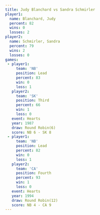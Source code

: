 ```yaml
---
title: Judy Blanchard vs Sandra Schmirler
player1:                 
  name: Blanchard, Judy  
  percent: 82            
  wins: 0                
  losses: 2              
player2:                 
  name: Schmirler, Sandra
  percent: 79            
  wins: 2                
  losses: 0              
games:
 - player1:        
     team: 'NB'    
     position: Lead
     percent: 83   
     win: 0        
     loss: 1       
   player2:         
     team: 'SK'     
     position: Third
     percent: 66    
     win: 1         
     loss: 0        
   event: Hearts       
   year: 1987          
   draw: Round Robin(6)
   score: NB 6 - SK 8  
 - player1:        
     team: 'NB'    
     position: Lead
     percent: 82   
     win: 0        
     loss: 1       
   player2:          
     team: 'CA'      
     position: Fourth
     percent: 93     
     win: 1          
     loss: 0         
   event: Hearts        
   year: 1994           
   draw: Round Robin(12)
   score: NB 4 - CA 9   
---
```

